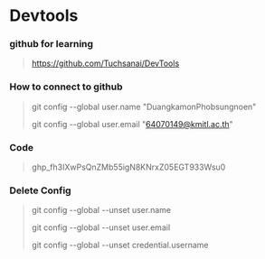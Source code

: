 # Devtools


### github for learning 
>>
>https://github.com/Tuchsanai/DevTools
>>
### How to connect to github
>>
>git config --global user.name "DuangkamonPhobsungnoen"
>>
>git config --global user.email "64070149@kmitl.ac.th"
>>
### Code
>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
>>
### Delete Config 
>>
>git config --global --unset user.name
>>
>git config --global --unset user.email
>>
>git config --global --unset credential.username
